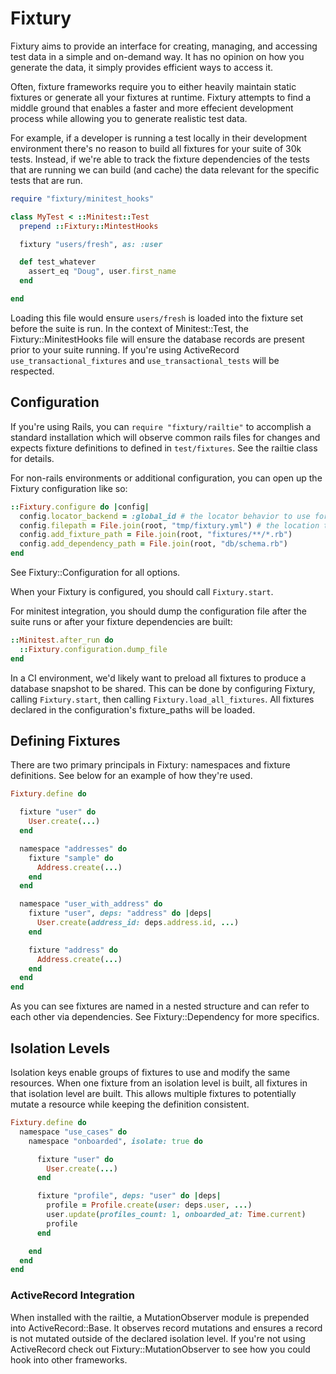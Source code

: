 # Fixtury

Fixtury aims to provide an interface for creating, managing, and accessing test data in a simple and on-demand way. It has no opinion on how you generate the data, it simply provides efficient ways to access it.

Often, fixture frameworks require you to either heavily maintain static fixtures or generate all your fixtures at runtime. Fixtury attempts to find a middle ground that enables a faster and more effecient development process while allowing you to generate realistic test data.

For example, if a developer is running a test locally in their development environment there's no reason to build all fixtures for your suite of 30k tests. Instead, if we're able to track the fixture dependencies of the tests that are running we can build (and cache) the data relevant for the specific tests that are run.

```ruby
require "fixtury/minitest_hooks"

class MyTest < ::Minitest::Test
  prepend ::Fixtury::MintestHooks

  fixtury "users/fresh", as: :user

  def test_whatever
    assert_eq "Doug", user.first_name
  end

end
```

Loading this file would ensure `users/fresh` is loaded into the fixture set before the suite is run. In the context of Minitest::Test, the Fixtury::MinitestHooks file will ensure the database records are present prior to your suite running. If you're using ActiveRecord `use_transactional_fixtures` and `use_transactional_tests` will be respected.

## Configuration

If you're using Rails, you can `require "fixtury/railtie"` to accomplish a standard installation which will observe common rails files for changes and expects fixture definitions to defined in `test/fixtures`. See the railtie class for details.

For non-rails environments or additional configuration, you can open up the Fixtury configuration like so:
```ruby
::Fixtury.configure do |config|
  config.locator_backend = :global_id # the locator behavior to use for finding fixtures
  config.filepath = File.join(root, "tmp/fixtury.yml") # the location to dump the fixtury references
  config.add_fixture_path = File.join(root, "fixtures/**/*.rb")
  config.add_dependency_path = File.join(root, "db/schema.rb")
end
```
See Fixtury::Configuration for all options.

When your Fixtury is configured, you should call `Fixtury.start`.

For minitest integration, you should dump the configuration file after the suite runs or after your fixture dependencies are built:

```ruby
::Minitest.after_run do
  ::Fixtury.configuration.dump_file
end
```

In a CI environment, we'd likely want to preload all fixtures to produce a database snapshot to be shared. This can be done by configuring Fixtury, calling `Fixtury.start`, then calling `Fixtury.load_all_fixtures`. All fixtures declared in the configuration's fixture_paths will be loaded.

## Defining Fixtures

There are two primary principals in Fixtury: namespaces and fixture definitions. See below for an example of how they're used.

```ruby
Fixtury.define do

  fixture "user" do
    User.create(...)
  end

  namespace "addresses" do
    fixture "sample" do
      Address.create(...)
    end
  end

  namespace "user_with_address" do
    fixture "user", deps: "address" do |deps|
      User.create(address_id: deps.address.id, ...)
    end

    fixture "address" do
      Address.create(...)
    end
  end
end
```

As you can see fixtures are named in a nested structure and can refer to each other via dependencies. See Fixtury::Dependency for more specifics.

## Isolation Levels

Isolation keys enable groups of fixtures to use and modify the same resources. When one fixture from an isolation level is built, all fixtures in that isolation level are built. This allows multiple fixtures to potentially mutate a resource while keeping the definition consistent.

```ruby
Fixtury.define do
  namespace "use_cases" do
    namespace "onboarded", isolate: true do

      fixture "user" do
        User.create(...)
      end

      fixture "profile", deps: "user" do |deps|
        profile = Profile.create(user: deps.user, ...)
        user.update(profiles_count: 1, onboarded_at: Time.current)
        profile
      end

    end
  end
end
```

### ActiveRecord Integration

When installed with the railtie, a MutationObserver module is prepended into ActiveRecord::Base. It observes record mutations and ensures a record is not mutated outside of the declared isolation level. If you're not using ActiveRecord check out Fixtury::MutationObserver to see how you could hook into other frameworks.

